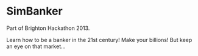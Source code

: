 SimBanker
=========

Part of Brighton Hackathon 2013.

Learn how to be a banker in the 21st century! Make your billions! But keep an eye on that market...